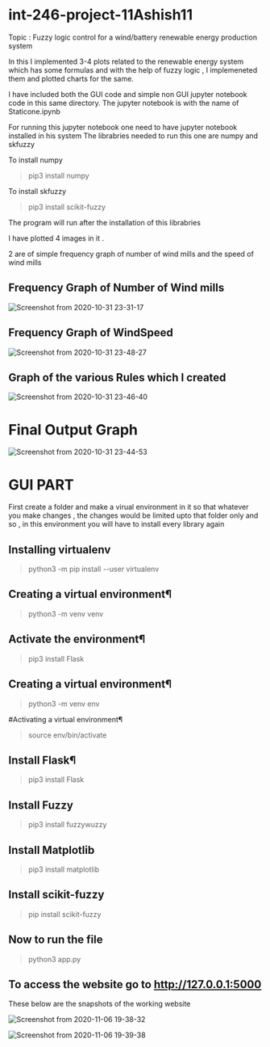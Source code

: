 # int-246-project-11Ashish11


Topic : Fuzzy logic control for a wind/battery renewable energy production system

In this I implemented 3-4 plots related to the renewable energy system which has some formulas and with the help of fuzzy logic ,  I implemeneted them and plotted charts for the same.



I have included both the GUI code and simple non GUI jupyter notebook code in this same directory.
The jupyter notebook is with the name of Staticone.ipynb


For running this jupyter notebook one need to have jupyter notebook installed in his system
The librabries needed to run this one are numpy and skfuzzy

To install numpy 

> pip3 install numpy

To install skfuzzy

> pip3 install scikit-fuzzy

The program will run after the installation of this librabries


I have plotted 4 images in it .

2 are of simple frequency graph of number of wind mills and the speed of wind mills


## Frequency Graph of Number of Wind mills

![Screenshot from 2020-10-31 23-31-17](https://user-images.githubusercontent.com/43992346/97786637-ee4c6c00-1bd2-11eb-9b8e-caac7da5583f.png)

## Frequency Graph of WindSpeed
![Screenshot from 2020-10-31 23-48-27](https://user-images.githubusercontent.com/43992346/97786749-aed24f80-1bd3-11eb-9c93-15d6a24fe2f8.png)


## Graph of the various Rules which I created
![Screenshot from 2020-10-31 23-46-40](https://user-images.githubusercontent.com/43992346/97786702-703c9500-1bd3-11eb-8712-5c5868d323e4.png)


# Final Output Graph

![Screenshot from 2020-10-31 23-44-53](https://user-images.githubusercontent.com/43992346/97786669-33709e00-1bd3-11eb-8db0-eb74ce1f4dbd.png)






# GUI PART

First create a folder and make a virual environment in it 
so that whatever you make changes , the changes would be limited upto that folder only
and so , in this environment you will have to install every library again

## Installing virtualenv
> python3 -m pip install --user virtualenv

## Creating a virtual environment¶
> python3 -m venv venv

## Activate the environment¶
> pip3 install Flask

## Creating a virtual environment¶
> python3 -m venv env

#Activating a virtual environment¶
> source env/bin/activate

## Install Flask¶
> pip3 install Flask

## Install Fuzzy
> pip3 install fuzzywuzzy

## Install Matplotlib
> pip3 install matplotlib

## Install scikit-fuzzy
> pip install scikit-fuzzy

## Now to run the file
> python3 app.py

## To access the website go to  http://127.0.0.1:5000

These below are the snapshots of the working website

![Screenshot from 2020-11-06 19-38-32](https://user-images.githubusercontent.com/43992346/98375461-225add80-2068-11eb-8d61-74245c373ffc.png)


![Screenshot from 2020-11-06 19-39-38](https://user-images.githubusercontent.com/43992346/98375516-356dad80-2068-11eb-85ec-519f030d567e.png)

